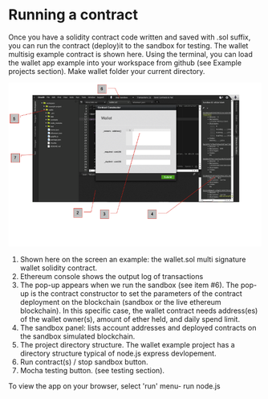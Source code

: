 # Running a contract

Once you have a solidity contract code written and saved with .sol suffix, you can run the contract (deploy)it to the sandbox for testing. The wallet multisig example contract is shown here. Using the terminal, you can load the wallet app example into your workspace from github (see Example projects section). Make wallet folder your current directory. 

![](Ether-Studio-screen2.png)
1. Shown here on the screen an example: the wallet.sol multi signature wallet solidity contract. 
2. Ethereum console shows the output log of transactions
3. The pop-up appears when we run the sandbox (see item #6). The pop-up is the contract constructor to set the parameters of the contract deployment on the blockchain (sandbox or the live ethereum blockchain). In this specific case, the wallet contract needs address(es) of the wallet owner(s), amount of ether held, and daily spend limit.
4. The sandbox panel: lists account addresses and deployed contracts on the sandbox simulated blockchain.
5. The project directory structure. The wallet example project has a directory structure typical of node.js express devlopement. 
6. Run contract(s) / stop sandbox button.
7. Mocha testing button. (see testing section).

To view the app on your browser, select 'run' menu- run node.js

